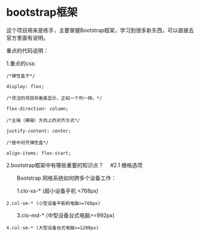 # bootstrap框架
这个项目用来是练手，主要掌握Bootstrap框架，学习到很多新东西，可以直接去官方里面有说明。

重点的代码说明：

1.重点的css:

    /*弹性盒子*/
    
    display: flex;
    
    /*灵活的项目将垂直显示，正如一个列一样。*/
    
    flex-direction: column;
    
    /*主轴（横轴）方向上的对齐方式*/
    
    justify-content: center;
    
    /*居中对齐弹性盒*/
    
    align-items: flex-start;
    
 2.bootstrap框架中有哪些重要的知识点？
 　#2.1 栅格选项

　　Bootstrap 网格系统如何跨多个设备工作：

　　1.clo-xs-* (超小设备手机 <768px) 
    
    2.col-sm-* (小型设备平板和电脑>=768px)

　　3.clo-md-* (中型设备台式电脑>=992px)
  
    4.col-sm-* (大型设备台式电脑>=1200px)
 
